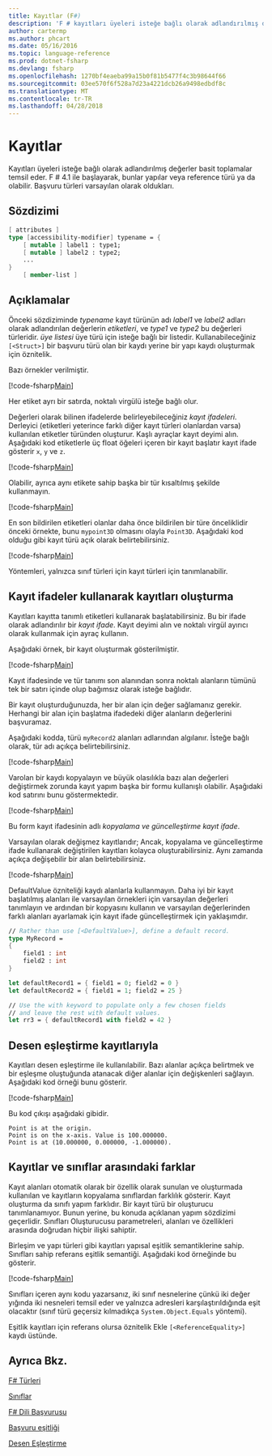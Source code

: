 ```yaml
---
title: Kayıtlar (F#)
description: 'F # kayıtları üyeleri isteğe bağlı olarak adlandırılmış değerler basit toplamalar nasıl temsil öğrenin.'
author: cartermp
ms.author: phcart
ms.date: 05/16/2016
ms.topic: language-reference
ms.prod: dotnet-fsharp
ms.devlang: fsharp
ms.openlocfilehash: 1270bf4eaeba99a15b0f81b5477f4c3b98644f66
ms.sourcegitcommit: 03ee570f6f528a7d23a4221dcb26a9498edbdf8c
ms.translationtype: MT
ms.contentlocale: tr-TR
ms.lasthandoff: 04/28/2018
---
```

# <a name="records"></a>Kayıtlar

Kayıtları üyeleri isteğe bağlı olarak adlandırılmış değerler basit toplamalar temsil eder.  F # 4.1 ile başlayarak, bunlar yapılar veya reference türü ya da olabilir.  Başvuru türleri varsayılan olarak oldukları.

## <a name="syntax"></a>Sözdizimi

```fsharp
[ attributes ]
type [accessibility-modifier] typename = {
    [ mutable ] label1 : type1;
    [ mutable ] label2 : type2;
    ...
}
    [ member-list ]
```

## <a name="remarks"></a>Açıklamalar
Önceki sözdiziminde *typename* kayıt türünün adı *label1* ve *label2* adları olarak adlandırılan değerlerin *etiketleri*, ve *type1* ve *type2* bu değerleri türleridir. *üye listesi* üye türü için isteğe bağlı bir listedir.  Kullanabileceğiniz `[<Struct>]` bir başvuru türü olan bir kaydı yerine bir yapı kaydı oluşturmak için öznitelik.

Bazı örnekler verilmiştir.

[!code-fsharp[Main](../../../samples/snippets/fsharp/lang-ref-1/snippet1901.fs)]

Her etiket ayrı bir satırda, noktalı virgülü isteğe bağlı olur.

Değerleri olarak bilinen ifadelerde belirleyebileceğiniz *kayıt ifadeleri*. Derleyici (etiketleri yeterince farklı diğer kayıt türleri olanlardan varsa) kullanılan etiketler türünden oluşturur. Kaşlı ayraçlar kayıt deyimi alın. Aşağıdaki kod etiketlerle üç float öğeleri içeren bir kayıt başlatır kayıt ifade gösterir `x`, `y` ve `z`.

[!code-fsharp[Main](../../../samples/snippets/fsharp/lang-ref-1/snippet1907.fs)]

Olabilir, ayrıca aynı etikete sahip başka bir tür kısaltılmış şekilde kullanmayın.

[!code-fsharp[Main](../../../samples/snippets/fsharp/lang-ref-1/snippet1903.fs)]

En son bildirilen etiketleri olanlar daha önce bildirilen bir türe önceliklidir önceki örnekte, bunu `mypoint3D` olmasını olayla `Point3D`. Aşağıdaki kod olduğu gibi kayıt türü açık olarak belirtebilirsiniz.

[!code-fsharp[Main](../../../samples/snippets/fsharp/lang-ref-1/snippet1908.fs)]

Yöntemleri, yalnızca sınıf türleri için kayıt türleri için tanımlanabilir.

## <a name="creating-records-by-using-record-expressions"></a>Kayıt ifadeler kullanarak kayıtları oluşturma
Kayıtları kayıtta tanımlı etiketleri kullanarak başlatabilirsiniz. Bu bir ifade olarak adlandırılır bir *kayıt ifade*. Kayıt deyimi alın ve noktalı virgül ayırıcı olarak kullanmak için ayraç kullanın.

Aşağıdaki örnek, bir kayıt oluşturmak gösterilmiştir.

[!code-fsharp[Main](../../../samples/snippets/fsharp/lang-ref-1/snippet1904.fs)]

Kayıt ifadesinde ve tür tanımı son alanından sonra noktalı alanların tümünü tek bir satırı içinde olup bağımsız olarak isteğe bağlıdır.

Bir kayıt oluşturduğunuzda, her bir alan için değer sağlamanız gerekir. Herhangi bir alan için başlatma ifadedeki diğer alanların değerlerini başvuramaz.

Aşağıdaki kodda, türü `myRecord2` alanları adlarından algılanır. İsteğe bağlı olarak, tür adı açıkça belirtebilirsiniz.

[!code-fsharp[Main](../../../samples/snippets/fsharp/lang-ref-1/snippet1905.fs)]

Varolan bir kaydı kopyalayın ve büyük olasılıkla bazı alan değerleri değiştirmek zorunda kayıt yapım başka bir formu kullanışlı olabilir. Aşağıdaki kod satırını bunu göstermektedir.

[!code-fsharp[Main](../../../samples/snippets/fsharp/lang-ref-1/snippet1906.fs)]

Bu form kayıt ifadesinin adlı *kopyalama ve güncelleştirme kayıt ifade*.

Varsayılan olarak değişmez kayıtlarıdır; Ancak, kopyalama ve güncelleştirme ifade kullanarak değiştirilen kayıtları kolayca oluşturabilirsiniz. Aynı zamanda açıkça değişebilir bir alan belirtebilirsiniz.

[!code-fsharp[Main](../../../samples/snippets/fsharp/lang-ref-1/snippet1909.fs)]

DefaultValue özniteliği kaydı alanlarla kullanmayın. Daha iyi bir kayıt başlatılmış alanları ile varsayılan örnekleri için varsayılan değerleri tanımlayın ve ardından bir kopyasını kullanın ve varsayılan değerlerinden farklı alanları ayarlamak için kayıt ifade güncelleştirmek için yaklaşımdır.

```fsharp
// Rather than use [<DefaultValue>], define a default record.
type MyRecord =
{
    field1 : int
    field2 : int
}

let defaultRecord1 = { field1 = 0; field2 = 0 }
let defaultRecord2 = { field1 = 1; field2 = 25 }

// Use the with keyword to populate only a few chosen fields
// and leave the rest with default values.
let rr3 = { defaultRecord1 with field2 = 42 }
```

## <a name="pattern-matching-with-records"></a>Desen eşleştirme kayıtlarıyla
Kayıtları desen eşleştirme ile kullanılabilir. Bazı alanlar açıkça belirtmek ve bir eşleşme oluştuğunda atanacak diğer alanlar için değişkenleri sağlayın. Aşağıdaki kod örneği bunu gösterir.

[!code-fsharp[Main](../../../samples/snippets/fsharp/lang-ref-1/snippet1910.fs)]

Bu kod çıkışı aşağıdaki gibidir.

```
Point is at the origin.
Point is on the x-axis. Value is 100.000000.
Point is at (10.000000, 0.000000, -1.000000).
```

## <a name="differences-between-records-and-classes"></a>Kayıtlar ve sınıflar arasındaki farklar
Kayıt alanları otomatik olarak bir özellik olarak sunulan ve oluşturmada kullanılan ve kayıtların kopyalama sınıflardan farklılık gösterir. Kayıt oluşturma da sınıfı yapım farklıdır. Bir kayıt türü bir oluşturucu tanımlanamıyor. Bunun yerine, bu konuda açıklanan yapım sözdizimi geçerlidir. Sınıfları Oluşturucusu parametreleri, alanları ve özellikleri arasında doğrudan hiçbir ilişki sahiptir.

Birleşim ve yapı türleri gibi kayıtları yapısal eşitlik semantiklerine sahip. Sınıfları sahip referans eşitlik semantiği. Aşağıdaki kod örneğinde bu gösterir.

[!code-fsharp[Main](../../../samples/snippets/fsharp/lang-ref-1/snippet1911.fs)]

Sınıfları içeren aynı kodu yazarsanız, iki sınıf nesnelerine çünkü iki değer yığında iki nesneleri temsil eder ve yalnızca adresleri karşılaştırıldığında eşit olacaktır (sınıf türü geçersiz kılmadıkça `System.Object.Equals` yöntemi).

Eşitlik kayıtları için referans olursa öznitelik Ekle `[<ReferenceEquality>]` kaydı üstünde.

## <a name="see-also"></a>Ayrıca Bkz.
[F# Türleri](fsharp-types.md)

[Sınıflar](classes.md)

[F# Dili Başvurusu](index.md)

[Başvuru eşitliği](https://msdn.microsoft.com/visualfsharpdocs/conceptual/core.referenceequalityattribute-class-%5bfsharp%5d)

[Desen Eşleştirme](pattern-matching.md)
